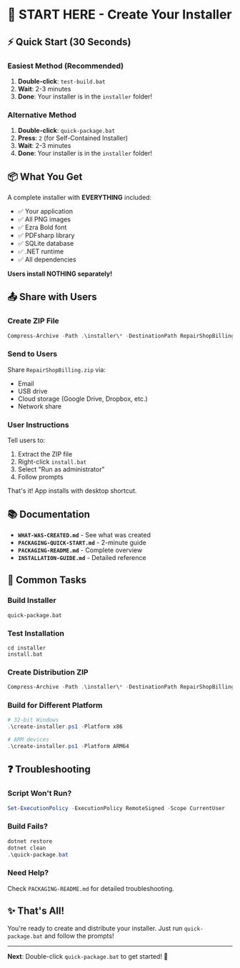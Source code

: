 # 🚀 START HERE - Create Your Installer

## ⚡ Quick Start (30 Seconds)

### Easiest Method (Recommended)
1. **Double-click**: `test-build.bat`
2. **Wait**: 2-3 minutes
3. **Done**: Your installer is in the `installer` folder!

### Alternative Method
1. **Double-click**: `quick-package.bat`
2. **Press**: `2` (for Self-Contained Installer)
3. **Wait**: 2-3 minutes
4. **Done**: Your installer is in the `installer` folder!

## 📦 What You Get

A complete installer with **EVERYTHING** included:
- ✅ Your application
- ✅ All PNG images
- ✅ Ezra Bold font
- ✅ PDFsharp library
- ✅ SQLite database
- ✅ .NET runtime
- ✅ All dependencies

**Users install NOTHING separately!**

## 📤 Share with Users

### Create ZIP File
```powershell
Compress-Archive -Path .\installer\* -DestinationPath RepairShopBilling.zip
```

### Send to Users
Share `RepairShopBilling.zip` via:
- Email
- USB drive
- Cloud storage (Google Drive, Dropbox, etc.)
- Network share

### User Instructions
Tell users to:
1. Extract the ZIP file
2. Right-click `install.bat`
3. Select "Run as administrator"
4. Follow prompts

That's it! App installs with desktop shortcut.

## 📚 Documentation

- **`WHAT-WAS-CREATED.md`** - See what was created
- **`PACKAGING-QUICK-START.md`** - 2-minute guide
- **`PACKAGING-README.md`** - Complete overview
- **`INSTALLATION-GUIDE.md`** - Detailed reference

## 🎯 Common Tasks

### Build Installer
```batch
quick-package.bat
```

### Test Installation
```batch
cd installer
install.bat
```

### Create Distribution ZIP
```powershell
Compress-Archive -Path .\installer\* -DestinationPath RepairShopBilling.zip
```

### Build for Different Platform
```powershell
# 32-bit Windows
.\create-installer.ps1 -Platform x86

# ARM devices
.\create-installer.ps1 -Platform ARM64
```

## ❓ Troubleshooting

### Script Won't Run?
```powershell
Set-ExecutionPolicy -ExecutionPolicy RemoteSigned -Scope CurrentUser
```

### Build Fails?
```powershell
dotnet restore
dotnet clean
.\quick-package.bat
```

### Need Help?
Check `PACKAGING-README.md` for detailed troubleshooting.

## ✨ That's All!

You're ready to create and distribute your installer. Just run `quick-package.bat` and follow the prompts!

---

**Next**: Double-click `quick-package.bat` to get started! 🎉
